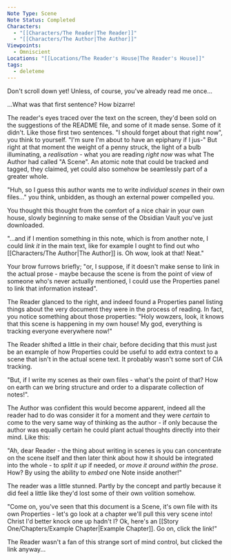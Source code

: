 ```yaml
---
Note Type: Scene
Note Status: Completed
Characters:
  - "[[Characters/The Reader|The Reader]]"
  - "[[Characters/The Author|The Author]]"
Viewpoints:
  - Omniscient
Locations: "[[Locations/The Reader's House|The Reader's House]]"
tags:
  - deleteme
---
```

Don't scroll down yet! Unless, of course, you've already read me once...

...What was that first sentence? How bizarre!

The reader's eyes traced over the text on the screen, they'd been sold on the suggestions of the README file, and some of it made sense. Some of it didn't. Like those first two sentences. "I should forget about that right now", you think to yourself. "I'm sure I'm about to have an epiphany if I jus-" But right at that moment the weight of a penny struck, the light of a bulb illuminating, a _realisation_ - what you are reading _right now_ was what The Author had called "A Scene". An atomic note that could be tracked and tagged, they claimed, yet could also somehow be seamlessly part of a greater whole.

"Huh, so I guess this author wants me to write _individual scenes_ in their own files..." you think, unbidden, as though an external power compelled you.

You thought this thought from the comfort of a nice chair in your own house, slowly beginning to make sense of the Obsidian Vault you've just downloaded.

"...and if I mention something in this note, which is from another note, I could _link it_ in the main text, like for example I ought to find out who [[Characters/The Author|The Author]] is. Oh wow, look at that! Neat."

Your brow furrows briefly; "or, I suppose, if it doesn't make sense to link in the actual prose - maybe because the scene is from the point of view of someone who's never actually mentioned, I could use the Properties panel to link that information instead".

The Reader glanced to the right, and indeed found a Properties panel listing things about the very document they were in the process of reading. In fact, you notice something about those properties: "Holy wowzers, look, it knows that this scene is happening in my own house! My god, everything is tracking everyone everywhere now!"

The Reader shifted a little in their chair, before deciding that this must just be an example of how Properties could be useful to add extra context to a scene that isn't in the actual scene text. It probably wasn't some sort of CIA tracking.

"But, if I write my scenes as their own files - what's the point of that? How on earth can we bring structure and order to a disparate collection of notes!". 

The Author was confident this would become apparent, indeed all the reader had to do was consider it for a moment and they were _certain_ to come to the very same way of thinking as the author - if only because the author was equally certain he could plant actual thoughts directly into their mind. Like this:

"Ah, dear Reader - the thing about writing in scenes is you can concentrate on the scene itself and then later think about how it should be integrated into the whole - to _split it up_ if needed, or _move it around within the prose_. How? By using the ability to _embed_ one Note inside another!"

The reader was a little stunned. Partly by the concept and partly because it did feel a little like they'd lost some of their own volition somehow.

"Come on, you've seen that this document is a Scene, it's own file with its own Properties - let's go look at a chapter we'll pull this very scene into! Christ I'd better knock one up hadn't I? Ok, here's an [[Story One/Chapters/Example Chapter|Example Chapter]]. Go on, click the link!"

The Reader wasn't a fan of this strange sort of mind control, but clicked the link anyway...